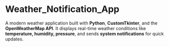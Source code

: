 # Weather_Notification_App
A modern weather application built with **Python**, **CustomTkinter**, and the **OpenWeatherMap API**.   It displays real-time weather conditions like **temperature, humidity, pressure**, and sends **system notifications** for quick updates.
